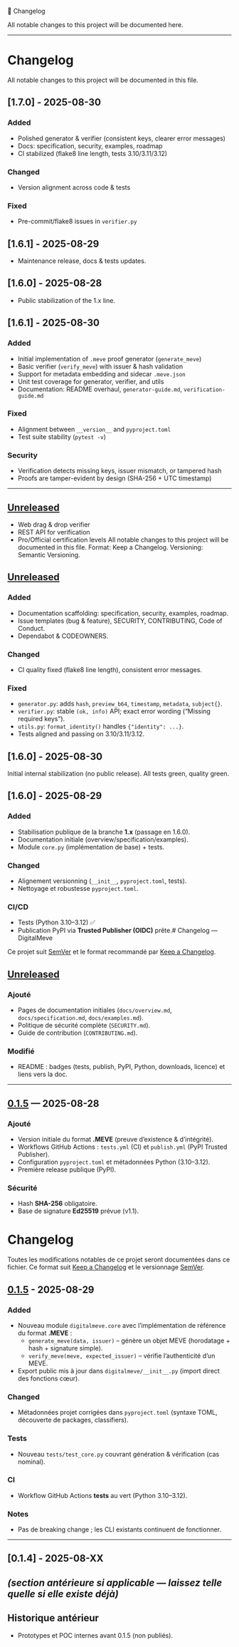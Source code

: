  📜 Changelog

All notable changes to this project will be documented here.

---
# Changelog

All notable changes to this project will be documented in this file.

## [1.7.0] - 2025-08-30
### Added
- Polished generator & verifier (consistent keys, clearer error messages)
- Docs: specification, security, examples, roadmap
- CI stabilized (flake8 line length, tests 3.10/3.11/3.12)

### Changed
- Version alignment across code & tests

### Fixed
- Pre-commit/flake8 issues in `verifier.py`

## [1.6.1] - 2025-08-29
- Maintenance release, docs & tests updates.

## [1.6.0] - 2025-08-28
- Public stabilization of the 1.x line.
## [1.6.1] - 2025-08-30
### Added
- Initial implementation of `.meve` proof generator (`generate_meve`)  
- Basic verifier (`verify_meve`) with issuer & hash validation  
- Support for metadata embedding and sidecar `.meve.json`  
- Unit test coverage for generator, verifier, and utils  
- Documentation: README overhaul, `generator-guide.md`, `verification-guide.md`  

### Fixed
- Alignment between `__version__` and `pyproject.toml`  
- Test suite stability (`pytest -v`)  

### Security
- Verification detects missing keys, issuer mismatch, or tampered hash  
- Proofs are tamper-evident by design (SHA-256 + UTC timestamp)  

---

## [Unreleased]
- Web drag & drop verifier  
- REST API for verification  
- Pro/Official certification levels
All notable changes to this project will be documented in this file.
Format: Keep a Changelog. Versioning: Semantic Versioning.

## [Unreleased]

### Added
- Documentation scaffolding: specification, security, examples, roadmap.
- Issue templates (bug & feature), SECURITY, CONTRIBUTING, Code of Conduct.
- Dependabot & CODEOWNERS.

### Changed
- CI quality fixed (flake8 line length), consistent error messages.

### Fixed
- `generator.py`: adds `hash`, `preview_b64`, `timestamp`, `metadata`, `subject{}`.
- `verifier.py`: stable `(ok, info)` API; exact error wording (“Missing required keys”).
- `utils.py`: `format_identity()` handles `{"identity": ...}`.
- Tests aligned and passing on 3.10/3.11/3.12.

## [1.6.0] - 2025-08-30
Initial internal stabilization (no public release). All tests green, quality green.
## [1.6.0] - 2025-08-29
### Added
- Stabilisation publique de la branche **1.x** (passage en 1.6.0).
- Documentation initiale (overview/specification/examples).
- Module `core.py` (implémentation de base) + tests.

### Changed
- Alignement versionning (`__init__`, `pyproject.toml`, tests).
- Nettoyage et robustesse `pyproject.toml`.

### CI/CD
- Tests (Python 3.10–3.12) ✅
- Publication PyPI via **Trusted Publisher (OIDC)** prête.# Changelog — DigitalMeve

Ce projet suit [SemVer](https://semver.org/lang/fr/) et le format recommandé par [Keep a Changelog](https://keepachangelog.com/fr/1.1.0/).

## [Unreleased]
### Ajouté
- Pages de documentation initiales (`docs/overview.md`, `docs/specification.md`, `docs/examples.md`).
- Politique de sécurité complète (`SECURITY.md`).
- Guide de contribution (`CONTRIBUTING.md`).

### Modifié
- README : badges (tests, publish, PyPI, Python, downloads, licence) et liens vers la doc.

---

## [0.1.5] — 2025-08-28
### Ajouté
- Version initiale du format **.MEVE** (preuve d’existence & d’intégrité).
- Workflows GitHub Actions : `tests.yml` (CI) et `publish.yml` (PyPI Trusted Publisher).
- Configuration `pyproject.toml` et métadonnées Python (3.10–3.12).
- Première release publique (PyPI).

### Sécurité
- Hash **SHA-256** obligatoire.
- Base de signature **Ed25519** prévue (v1.1).
# Changelog
Toutes les modifications notables de ce projet seront documentées dans ce fichier.
Ce format suit [Keep a Changelog](https://keepachangelog.com/fr/1.0.0/) et le versionnage [SemVer](https://semver.org/lang/fr/).

## [0.1.5] - 2025-08-29

### Added
- Nouveau module `digitalmeve.core` avec l’implémentation de référence du format **.MEVE** :
  - `generate_meve(data, issuer)` – génère un objet MEVE (horodatage + hash + signature simple).
  - `verify_meve(meve, expected_issuer)` – vérifie l’authenticité d’un MEVE.
- Export public mis à jour dans `digitalmeve/__init__.py` (import direct des fonctions cœur).

### Changed
- Métadonnées projet corrigées dans `pyproject.toml` (syntaxe TOML, découverte de packages, classifiers).

### Tests
- Nouveau `tests/test_core.py` couvrant génération & vérification (cas nominal).

### CI
- Workflow GitHub Actions **tests** au vert (Python 3.10–3.12).

### Notes
- Pas de breaking change ; les CLI existants continuent de fonctionner.

---

## [0.1.4] - 2025-08-XX
*(section antérieure si applicable — laissez telle quelle si elle existe déjà)*
---

## Historique antérieur
- Prototypes et POC internes avant 0.1.5 (non publiés).

[Unreleased]: ../../compare/v0.1.5...HEAD
[0.1.5]: ../../releases/tag/v0.1.5
